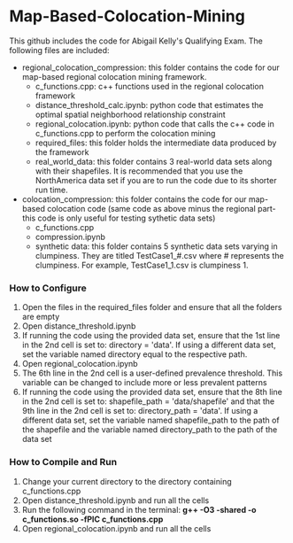 # Map-Based-Colocation-Mining
This github includes the code for Abigail Kelly's Qualifying Exam.  The following files are included:
* regional_colocation_compression: this folder contains the code for our map-based regional colocation mining framework.
   * c_functions.cpp: c++ functions used in the regional colocation framework
   * distance_threshold_calc.ipynb: python code that estimates the optimal spatial neighborhood relationship constraint
   * regional_colocation.ipynb: python code that calls the c++ code in c_functions.cpp to perform the colocation mining
   * required_files: this folder holds the intermediate data produced by the framework
   * real_world_data: this folder contains 3 real-world data sets along with their shapefiles.  It is recommended that you use the NorthAmerica data set if you are to run the code due to its shorter run time.
* colocation_compression: this folder contains the code for our map-based colocation code (same code as above minus the regional part- this code is only useful for testing sythetic data sets)
   * c_functions.cpp
   * compression.ipynb
   * synthetic data: this folder contains 5 synthetic data sets varying in clumpiness.  They are titled TestCase1_#.csv where # represents the clumpiness.  For example, TestCase1_1.csv is clumpiness 1.


### How to Configure
1. Open the files in the required_files folder and ensure that all the folders are empty
2. Open distance_threshold.ipynb
3. If running the code using the provided data set, ensure that the 1st line in the 2nd cell is set to: directory = 'data'.  If using a different data set, set the variable named directory equal to the respective path.
4. Open regional_colocation.ipynb
5. The 6th line in the 2nd cell is a user-defined prevalence threshold.  This variable can be changed to include more or less prevalent patterns
6. If running the code using the provided data set, ensure that the 8th line in the 2nd cell is set to: shapefile_path = 'data/shapefile' and that the 9th line in the 2nd cell is set to: directory_path = 'data'.  If using a different data set, set the variable named shapefile_path to the path of the shapefile and the variable named directory_path to the path of the data set

### How to Compile and Run
1. Change your current directory to the directory containing c_functions.cpp
2. Open distance_threshold.ipynb and run all the cells
3. Run the following command in the terminal: **g++ -O3 -shared -o c_functions.so -fPIC c_functions.cpp**
4. Open regional_colocation.ipynb and run all the cells
